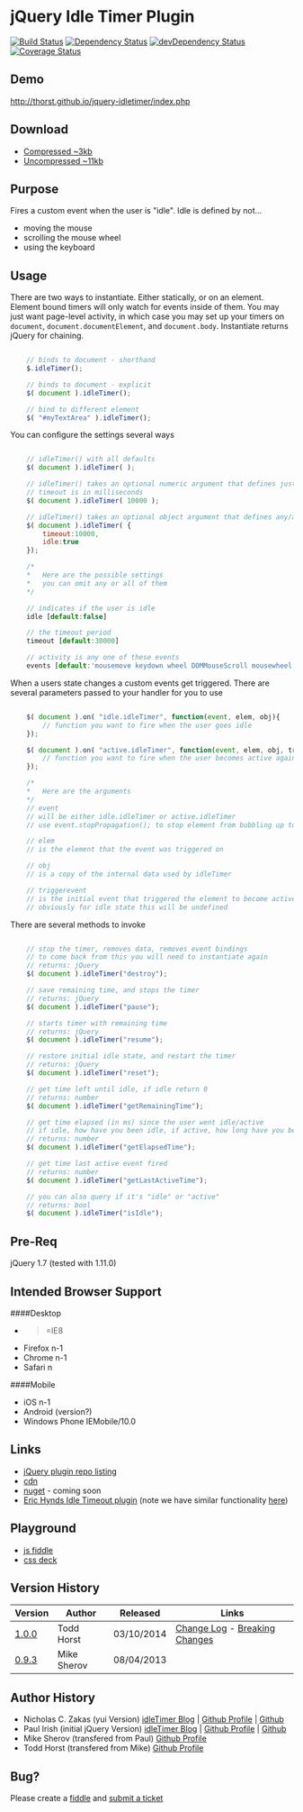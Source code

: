 jQuery Idle Timer Plugin 
========================

[![Build Status](https://travis-ci.org/thorst/jquery-idletimer.svg?branch=master)](https://travis-ci.org/thorst/jquery-idletimer)
[![Dependency Status](https://david-dm.org/thorst/jquery-idletimer.svg?theme=shields.io)](https://david-dm.org/thorst/jquery-idletimer)
[![devDependency Status](https://david-dm.org/thorst/jquery-idletimer/dev-status.svg?theme=shields.io)](https://david-dm.org/thorst/jquery-idletimer#info=devDependencies)
[![Coverage Status](http://img.shields.io/coveralls/thorst/jquery-idletimer.svg)](https://coveralls.io/r/thorst/jquery-idletimer?branch=master)

Demo
--------
http://thorst.github.io/jquery-idletimer/index.php

Download
--------
* [Compressed ~3kb](https://raw.github.com/thorst/jquery-idletimer/master/dist/idle-timer.min.js)
* [Uncompressed ~11kb](https://raw.github.com/thorst/jquery-idletimer/master/dist/idle-timer.js)

Purpose
-------

Fires a custom event when the user is "idle". Idle is defined by not...

* moving the mouse
* scrolling the mouse wheel
* using the keyboard


Usage
-----

There are two ways to instantiate. Either statically, or on an element. Element bound timers 
will only watch for events inside of them. You may just want page-level activity, in which 
case you may set up your timers on `document`, `document.documentElement`, and `document.body`.
Instantiate returns jQuery for chaining.

```javascript

    // binds to document - shorthand
    $.idleTimer();

    // binds to document - explicit
    $( document ).idleTimer();

    // bind to different element
    $( "#myTextArea" ).idleTimer();

```

You can configure the settings several ways

```javascript

    // idleTimer() with all defaults
    $( document ).idleTimer( );

    // idleTimer() takes an optional numeric argument that defines just the idle timeout
    // timeout is in milliseconds
    $( document ).idleTimer( 10000 );

    // idleTimer() takes an optional object argument that defines any/all setting
    $( document ).idleTimer( {
        timeout:10000, 
        idle:true
    });

    /*
    *   Here are the possible settings
    *   you can omit any or all of them
    */

    // indicates if the user is idle
    idle [default:false] 

    // the timeout period
    timeout [default:30000] 

    // activity is any one of these events
    events [default:'mousemove keydown wheel DOMMouseScroll mousewheel mousedown touchstart touchmove MSPointerDown MSPointerMove']

```

When a users state changes a custom events get triggered. There are several parameters
passed to your handler for you to use

```javascript

    $( document ).on( "idle.idleTimer", function(event, elem, obj){
        // function you want to fire when the user goes idle
    });

    $( document ).on( "active.idleTimer", function(event, elem, obj, triggerevent){
        // function you want to fire when the user becomes active again
    });

    /*
    *   Here are the arguments
    */
    // event
    // will be either idle.idleTimer or active.idleTimer
    // use event.stopPropagation(); to stop element from bubbling up to document

    // elem
    // is the element that the event was triggered on

    // obj
    // is a copy of the internal data used by idleTimer

    // triggerevent
    // is the initial event that triggered the element to become active
    // obviously for idle state this will be undefined

```

There are several methods to invoke

```javascript

    // stop the timer, removes data, removes event bindings
    // to come back from this you will need to instantiate again
    // returns: jQuery
    $( document ).idleTimer("destroy");

    // save remaining time, and stops the timer
    // returns: jQuery
    $( document ).idleTimer("pause");

    // starts timer with remaining time
    // returns: jQuery
    $( document ).idleTimer("resume");

    // restore initial idle state, and restart the timer
    // returns: jQuery
    $( document ).idleTimer("reset");

    // get time left until idle, if idle return 0
    // returns: number
    $( document ).idleTimer("getRemainingTime");

    // get time elapsed (in ms) since the user went idle/active
    // if idle, how have you been idle, if active, how long have you been active
    // returns: number
    $( document ).idleTimer("getElapsedTime");

    // get time last active event fired
    // returns: number
    $( document ).idleTimer("getLastActiveTime");

    // you can also query if it's "idle" or "active"
    // returns: bool
    $( document ).idleTimer("isIdle");

```

Pre-Req
-------
jQuery 1.7 (tested with 1.11.0)

Intended Browser Support
-------
####Desktop
* >=IE8
* Firefox n-1
* Chrome n-1
* Safari n

####Mobile
* iOS n-1
* Android (version?)
* Windows Phone IEMobile/10.0

Links
-------
* [jQuery plugin repo listing](http://plugins.jquery.com/idle-timer/)
* [cdn](http://cdnjs.com/libraries/jquery-idletimer/)
* [nuget]() - coming soon
* [Eric Hynds Idle Timeout plugin](https://github.com/ehynds/jquery-idle-timeout) 
(note we have similar functionality [here](http://thorst.github.io/jquery-idletimer/prod/demos/autologout.html))

Playground
-------
* [js fiddle](http://jsfiddle.net/thorst/2aGL4/4/)
* [css deck](http://cssdeck.com/labs/sosoro3m)

Version History
-------
| Version                                 | Author          | Released   | Links                         |
| --------------------------------------- |-----------------| ---------- | ----------------------------- |
| [1.0.0](https://raw.github.com/thorst/jquery-idletimer/master/dist/idle-timer.1.0.0.min.js)   | Todd Horst      | 03/10/2014 | [Change Log](CHANGELOG.md) - [Breaking Changes](CHANGELOG.md#breaking-changes) |
| [0.9.3](https://raw.github.com/thorst/jquery-idletimer/master/dist/idle-timer.0.9.3.min.js)   | Mike Sherov     | 08/04/2013 | 


Author History
-------
* Nicholas C. Zakas (yui Version) [idleTimer Blog](http://www.nczonline.net/blog/2009/06/02/detecting-if-the-user-is-idle-with-javascript-and-yui-3/) | [Github Profile](https://github.com/nzakas) | [Github](https://github.com/nzakas/jstools/)
* Paul Irish (initial jQuery Version) [idleTimer Blog](http://paulirish.com/2009/jquery-idletimer-plugin/) | [Github Profile](https://github.com/paulirish) | [Github](https://github.com/paulirish/jquery-idletimer/)
* Mike Sherov (transfered from Paul) [Github Profile](https://github.com/mikesherov)
* Todd Horst (transfered from Mike) [Github Profile](https://github.com/thorst)

Bug?
-------
Please create a [fiddle](http://jsfiddle.net/thorst/2aGL4/4/) and [submit a ticket](https://github.com/thorst/jquery-idletimer/issues/new)
